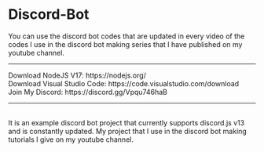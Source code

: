 # Discord-Bot
You can use the discord bot codes that are updated in every video of the codes I use in the discord bot making series that I have published on my youtube channel.
<hr>
Download NodeJS V17: https://nodejs.org/ <br>
Download Visual Studio Code: https://code.visualstudio.com/download <br>
Join My Discord: https://discord.gg/Vpqu746haB
<hr><br>
It is an example discord bot project that currently supports discord.js v13 and is constantly updated. My project that I use in the discord bot making tutorials I give on my youtube channel.
